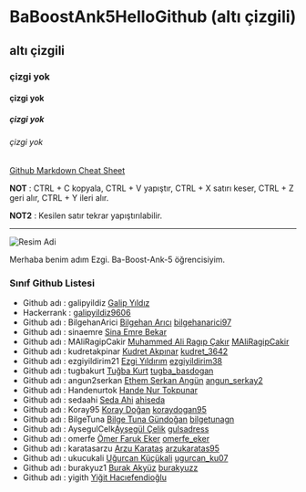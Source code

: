 # BaBoostAnk5HelloGithub (altı çizgili)
## altı çizgili
### çizgi yok
#### çizgi yok
##### çizgi yok
###### çizgi yok

[Github Markdown Cheat Sheet](https://guides.github.com/pdfs/markdown-cheatsheet-online.pdf)

**NOT** : CTRL + C kopyala, CTRL + V yapıştır, CTRL + X satırı keser, CTRL + Z geri alır, CTRL + Y ileri alır.

**NOT2** : Kesilen satır tekrar yapıştırılabilir.

----

![Resim Adi](https://raw.githubusercontent.com/gist/ManulMax/2d20af60d709805c55fd784ca7cba4b9/raw/bcfeac7604f674ace63623106eb8bb8471d844a6/github.gif)

Merhaba benim adım Ezgi. Ba-Boost-Ank-5 öğrencisiyim.

### Sınıf Github Listesi
- Github adı : galipyildiz [Galip Yıldız](https://github.com/galipyildiz) 
- Hackerrank : [galipyildiz9606](https://www.hackerrank.com/galipyildiz9606)
- Github adı : BilgehanArici [Bilgehan Arıcı](https://github.com/BilgehanArici) [bilgehanarici97](https://www.hackerrank.com/bilgehanarici97)
- Github adı : sinaemre [Sina Emre Bekar](https://github.com/sinaemre)
- Github adı : MAliRagipCakir [Muhammed Ali Ragıp Çakır](https://github.com/MAliRagipCakir) [MAliRagipCakir](https://www.hackerrank.com/MAliRagipCakir)
- Github adı : kudretakpinar [Kudret Akpınar](https://github.com/kudretakpinar) [kudret_3642](https://www.hackerrank.com/kudret_3642)
- Github adı : ezgiyildirim21 [Ezgi Yıldırım](https://github.com/ezgiyildirim21) [ezgiyildirim38](https://www.hackerrank.com/ezgiyildirim38)
- Github adı : tugbakurt [Tuğba Kurt](https://github.com/tugbakurt) [tugba_basdogan](https://www.hackerrank.com/tugba_basdogan)  
- Github adı : angun2serkan [Ethem Serkan Angün](https://github.com/angun2serkan) [angun_serkay2](https://www.hackerrank.com/angun_serkan2)
- Github adı : Handenurtok [Hande Nur Tokpunar](https://github.com/Handenurtok)
- Github adı : sedaahi [Seda Ahi](https://github.com/sedaahi) [ahiseda](https://www.hackerrank.com/ahiseda)
- Github adı : Koray95 [Koray Doğan](https://github.com/Koray95) [koraydogan95](https://www.hackerrank.com/koraydogan95)
- Github adı : BilgeTuna [Bilge Tuna Gündoğan](https://github.com/BilgeTuna) [bilgetunagn](https://www.hackerrank.com/bilgetunagn)
- Github adı : AysegulCelk[Ayşegül Çelik](https://github.com/AysegulCelk) [gulsadress](https://www.hackerrank.com/gulsadress)
- Github adı : omerfe [Ömer Faruk Eker](https://github.com/omerfe) [omerfe_eker](https://www.hackerrank.com/omerfe_eker)
- Github adı : karatasarzu [Arzu Karataş](https://github.com/karatasarzu) [arzukaratas95](https://www.hackerrank.com/arzukaratas95)
- Github adı : ukucukali [Uğurcan Küçükali](https://github.com/ukucukali) [ugurcan_ku07](https://www.hackerrank.com/ugurcan_ku07)
- Github adı : burakyuz1 [Burak Akyüz](https://github.com/burakyuz1) [burakyuzz](https://www.hackerrank.com/burakyuzz)
- Github adı : yigith [Yiğit Hacıefendioğlu](https://github.com/yigith)
